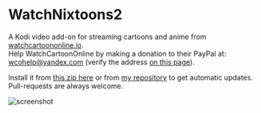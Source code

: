 # WatchNixtoons2

A Kodi video add-on for streaming cartoons and anime from [watchcartoononline.io](https://www.watchcartoononline.io).   
Help WatchCartoonOnline by making a donation to their PayPal at: wcohelp@yandex.com (verify the address [on this page](https://www.watchcartoononline.io/contact?nomobile=1)).  

Install it from [this zip here](https://github.com/doko-desuka/plugin.video.watchnixtoons2/raw/master/plugin.video.watchnixtoons2-0.2.3.zip) or from [my repository](https://github.com/doko-desuka/doko.repository/releases) to get automatic updates.  
Pull-requests are always welcome.

![screenshot](https://images2.imgbox.com/b1/7a/wmdubsNr_o.png)  
